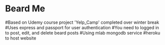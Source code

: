 # Beard Me

#Based on Udemy course project 'Yelp_Camp' completed over winter break 
#Uses express and passport for user authentication
#You need to logged in to post, edit, and delete beard posts
#Using mlab mongodb service 
#heroku to host website 
